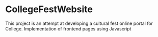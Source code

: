 # CollegeFestWebsite
This project is an attempt at developing a cultural fest online portal for College.
Implementation of frontend pages using Javascript
